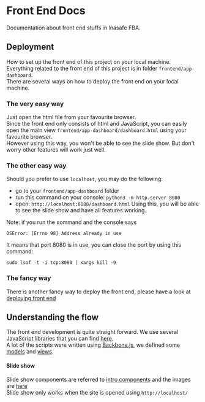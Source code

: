 # Front End Docs
Documentation about front end stuffs in Inasafe FBA.

## Deployment
How to set up the front end of this project on your local machine.
<br/>Everything related to the front end of this project is in folder `frontend/app-dashboard`. 
<br/>There are several ways on how to deploy the front end on your local machine.

### The very easy way
Just open the html file from your favourite browser.
<br/>Since the front end only consists of html and JavaScript, you can easily open the main view `frontend/app-dashboard/dashboard.html` using your favourite browser. 
<br/>However using this way, you won't be able to see the slide show. But don't worry other features will work just well.

### The other easy way

Should you prefer to use `localhost`, you may do the following:
- go to your `frontend/app-dashboard` folder
- run this command on your console: `python3 -m http.server 8080`
- open: `http://localhost:8080/dashboard.html`
Using this, you will be able to see the slide show and have all features working.

Note: if you run the command and the console says
```
OSError: [Errno 98] Address already in use
```
It means that port 8080 is in use, you can close the port by using this command:
```
sudo lsof -t -i tcp:8080 | xargs kill -9
```

### The fancy way
There is another fancy way to deploy the front end, please have a look at [deploying front end](../deployment/README.md)

## Understanding the flow
The front end development is quite straight forward. We use several JavaScript libraries that you can find [here](../frontend/app-dashboard/js/libs).
<br/>A lot of the scripts were written using [Backbone.js](https://backbonejs.org/), we defined some [models](../frontend/app-dashboard/js/model) and [views](../frontend/app-dashboard/js/view).

#### Slide show
Slide show components are referred to [intro components](../frontend/app-dashboard/intro) and the images are [here](../frontend/app-dashboard/images/story_board)
<br/>Slide show only works when the site is opened using `http://localhost/`

